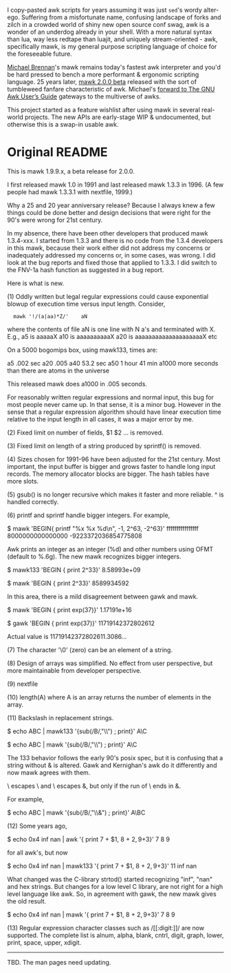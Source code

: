 I copy-pasted awk scripts for years assuming it was just `sed`'s wordy alter-ego.  Suffering from a misfortunate name, confusing landscape of forks and zilch in a crowded world of shiny new open source conf swag, awk is a wonder of an underdog already in your shell.  With a more natural syntax than lua, way less redtape than luajit, and uniquely stream-oriented - awk, specifically mawk, is my general purpose scripting language of choice for the foreseeable future.

[Michael Brennan](https://github.com/mikebrennan000)'s mawk remains today's fastest awk interpreter and you'd be hard pressed to bench a more performant & ergonomic scripting language. 25 years later, [mawk 2.0.0 beta](https://github.com/mikebrennan000/mawk-2) released with the sort of tumbleweed fanfare characteristic of awk. Michael's [forward to The GNU Awk User’s Guide](https://www.gnu.org/software/gawk/manual/gawk.html#Foreword3) gateways to the multiverse of awks.

This project started as a feature wishlist after using mawk in several real-world projects. The new APIs are early-stage WIP & undocumented, but otherwise this is a swap-in usable awk.

# Original README

This is mawk 1.9.9.x, a beta release for 2.0.0.

I first released mawk 1.0 in 1991 and last released mawk 1.3.3 in 1996.
(A few people had mawk 1.3.3.1 with nextfile, 1999.)

Why a 25 and 20 year anniversary release?  Because I always knew a
few things could be done better and design decisions that were right for
the 90's were wrong for 21st century.

In my absence, there have been other developers that produced mawk 1.3.4-xxx.
I started from 1.3.3 and there is no code from the 1.3.4 developers in
this mawk, because their work either did not address my concerns or
inadequately addressed my concerns or, in some cases,
was wrong.  I did look at the
bug reports and fixed those that applied to 1.3.3.
I did switch to the FNV-1a hash function as suggested in a bug report.

Here is what is new.

(1) Oddly written but legal regular expressions could cause exponential
blowup of execution time versus input length.
Consider,

      mawk '!/(a|aa)*Z/'    aN

where the contents of file aN  is one line with N a's and terminated with X.
E.g.,
        a5       is       aaaaaX
	a10      is       aaaaaaaaaaX
	a20      is       aaaaaaaaaaaaaaaaaaaaX
	etc


On a 5000 bogomips box, using mawk133, times are:

a5          .002  sec
a20         .005
a40         53.2  sec
a50         1 hour 41 min
a1000       more seconds than there are atoms in the universe

This released mawk does a1000 in .005 seconds.

For reasonably written regular expressions and normal input, this
bug for most people never came up.  In that sense, it is a minor bug.
However in the sense that a regular expression algorithm should 
have linear execution time relative to the input length in all
cases, it was a major error by me.

(2)  Fixed limit on number of fields, $1 $2 ... is removed.

(3)  Fixed limit on length of a string produced by sprintf() is removed.

(4)  Sizes chosen for 1991-96 have been adjusted for the 21st century.
Most important, the input buffer is bigger and grows faster to handle
long input records.  The memory allocator blocks are bigger.
The hash tables have more slots.

(5) gsub() is no longer recursive which makes it faster and more
reliable.  ^ is handled correctly.

(6) printf and sprintf handle bigger integers. For example,

$ mawk 'BEGIN{ printf "%x %x %d\n", -1, 2^63, -2^63}'
ffffffffffffffff 8000000000000000 -9223372036854775808

Awk prints an integer as an integer (%d) and other numbers
using OFMT (default to %.6g).  The new mawk recognizes bigger integers.

$ mawk133 'BEGIN { print 2^33}'
8.58993e+09

$ mawk 'BEGIN { print 2^33}'
8589934592

In this area, there is a mild disagreement between gawk and mawk.

$ mawk 'BEGIN { print exp(37)}'
1.17191e+16

$ gawk 'BEGIN { print exp(37)}'
11719142372802612

Actual value is
11719142372802611.3086...

(7)  The character '\0' (zero) can be an element of a string.

(8) Design of arrays was simplified. No effect from user perspective,
but more maintainable from developer perspective.

(9) nextfile

(10) length(A) where A is an array returns the number of elements in the
array.

(11) Backslash in replacement strings.  

$ echo ABC | mawk133 '{sub(/B/,"\\\\") ; print}'
A\C

$ echo ABC | mawk '{sub(/B/,"\\\\") ; print}'
A\\C

The 133 behavior follows the early 90's posix spec, but it is confusing
that a string without & is altered.  Gawk and Kernighan's awk do it
differently and now mawk agrees with them.

\ escapes \ and \ escapes &, but only if the run of \ ends in &.

For example,

$ echo ABC | mawk '{sub(/B/,"\\\\&") ; print}'
A\BC

(12) Some years ago, 

$ echo 0x4  inf nan | awk '{ print 7 + $1, 8 + $2, 9+$3}'
7 8 9

for all awk's, but now

$ echo 0x4  inf nan | mawk133 '{ print 7 + $1, 8 + $2, 9+$3}'
11 inf nan

What changed was the C-library strtod() started recognizing "inf", "nan"
and hex strings.  But changes for a low level C library, are not
right for a high level language like awk.  So, in agreement with
gawk, the new mawk gives the old result.

$ echo 0x4  inf nan | mawk '{ print 7 + $1, 8 + $2, 9+$3}'
7 8 9

(13)  Regular expression character classes such as /[[:digit:]]/
are now supported.
The complete list is alnum, alpha, blank, cntrl, digit, graph,
lower, print, space, upper, xdigit.

------------------------------------------------------
TBD.  The man pages need updating.  




